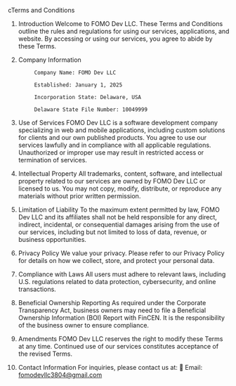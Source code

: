 cTerms and Conditions
1. Introduction
Welcome to FOMO Dev LLC. These Terms and Conditions outline the rules and regulations for using our services, applications, and website. By accessing or using our services, you agree to abide by these Terms.

2. Company Information

            Company Name: FOMO Dev LLC

            Established: January 1, 2025

            Incorporation State: Delaware, USA

            Delaware State File Number: 10049999

4. Use of Services
FOMO Dev LLC is a software development company specializing in web and mobile applications, including custom solutions for clients and our own published products. You agree to use our services lawfully and in compliance with all applicable regulations. Unauthorized or improper use may result in restricted access or termination of services.

5. Intellectual Property
All trademarks, content, software, and intellectual property related to our services are owned by FOMO Dev LLC or licensed to us. You may not copy, modify, distribute, or reproduce any materials without prior written permission.

6. Limitation of Liability
To the maximum extent permitted by law, FOMO Dev LLC and its affiliates shall not be held responsible for any direct, indirect, incidental, or consequential damages arising from the use of our services, including but not limited to loss of data, revenue, or business opportunities.

7. Privacy Policy
We value your privacy. Please refer to our Privacy Policy for details on how we collect, store, and protect your personal data.

8. Compliance with Laws
All users must adhere to relevant laws, including U.S. regulations related to data protection, cybersecurity, and online transactions.

9. Beneficial Ownership Reporting
As required under the Corporate Transparency Act, business owners may need to file a Beneficial Ownership Information (BOI) Report with FinCEN. It is the responsibility of the business owner to ensure compliance.

10. Amendments
FOMO Dev LLC reserves the right to modify these Terms at any time. Continued use of our services constitutes acceptance of the revised Terms.

11. Contact Information
For inquiries, please contact us at:
📧 Email: fomodevllc3804@gmail.com
